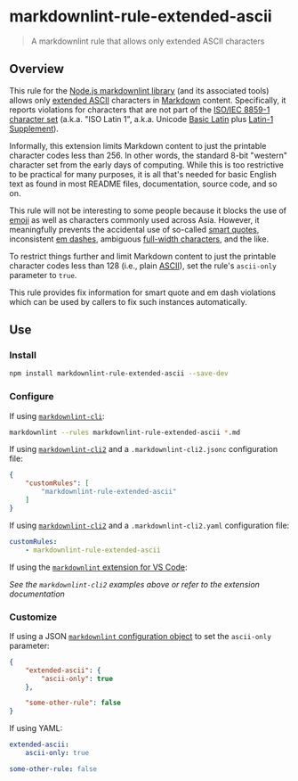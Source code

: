 # markdownlint-rule-extended-ascii

> A markdownlint rule that allows only extended ASCII characters

## Overview

This rule for the [Node.js markdownlint library][markdownlint] (and its
associated tools) allows only [extended ASCII][extended-ascii] characters in
[Markdown][markdown] content. Specifically, it reports violations for
characters that are not part of the [ISO/IEC 8859-1 character set][8859-1]
(a.k.a. "ISO Latin 1", a.k.a. Unicode [Basic Latin][basic-latin] plus
[Latin-1 Supplement][latin-1]).

Informally, this extension limits Markdown content to just the printable
character codes less than 256. In other words, the standard 8-bit "western"
character set from the early days of computing. While this is too restrictive
to be practical for many purposes, it is all that's needed for basic English
text as found in most README files, documentation, source code, and so on.

This rule will not be interesting to some people because it blocks the use of
[emoji][emoji] as well as characters commonly used across Asia. However, it
meaningfully prevents the accidental use of so-called
[smart quotes][smart-quotes], inconsistent [em dashes][em-dash], ambiguous
[full-width characters][full-width], and the like.

To restrict things further and limit Markdown content to just the printable
character codes less than 128 (i.e., plain [ASCII][ascii]), set the rule's
`ascii-only` parameter to `true`.

This rule provides fix information for smart quote and em dash violations which
can be used by callers to fix such instances automatically.

## Use

### Install

```bash
npm install markdownlint-rule-extended-ascii --save-dev
```

### Configure

If using [`markdownlint-cli`][markdownlint-cli]:

```bash
markdownlint --rules markdownlint-rule-extended-ascii *.md
```

If using [`markdownlint-cli2`][markdownlint-cli2] and a
`.markdownlint-cli2.jsonc` configuration file:

```json
{
    "customRules": [
        "markdownlint-rule-extended-ascii"
    ]
}
```

If using [`markdownlint-cli2`][markdownlint-cli2] and a
`.markdownlint-cli2.yaml` configuration file:

```yaml
customRules:
    - markdownlint-rule-extended-ascii
```

If using the [`markdownlint` extension for VS Code][vscode-markdownlint]:

*See the `markdownlint-cli2` examples above or refer to the extension
documentation*

### Customize

If using a JSON [`markdownlint` configuration object][markdownlint-config]
to set the `ascii-only` parameter:

```json
{
    "extended-ascii": {
        "ascii-only": true
    },

    "some-other-rule": false
}
```

If using YAML:

```yaml
extended-ascii:
    ascii-only: true

some-other-rule: false
```

[8859-1]: https://en.wikipedia.org/wiki/ISO/IEC_8859-1
[ascii]: https://en.wikipedia.org/wiki/ASCII
[basic-latin]: https://en.wikipedia.org/wiki/Basic_Latin_(Unicode_block)
[em-dash]: https://en.wikipedia.org/wiki/Dash#Em_dash
[emoji]: https://en.wikipedia.org/wiki/Emoji
[extended-ascii]: https://en.wikipedia.org/wiki/Extended_ASCII
[full-width]: https://en.wikipedia.org/wiki/Halfwidth_and_fullwidth_forms
[latin-1]: https://en.wikipedia.org/wiki/Latin-1_Supplement
[markdown]: https://en.wikipedia.org/wiki/Markdown
[markdownlint]: https://github.com/DavidAnson/markdownlint
[markdownlint-cli]: https://github.com/igorshubovych/markdownlint-cli
[markdownlint-cli2]: https://github.com/DavidAnson/markdownlint-cli2
[markdownlint-config]: https://github.com/DavidAnson/markdownlint?tab=readme-ov-file#optionsconfig
[smart-quotes]: https://en.wikipedia.org/wiki/Quotation_marks_in_English#Smart_quotes
[vscode-markdownlint]: https://marketplace.visualstudio.com/items?itemName=DavidAnson.vscode-markdownlint
